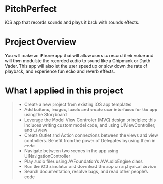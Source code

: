 # PitchPerfect
iOS app that records sounds and plays it back with sounds effects.

# Project Overview
You will make an iPhone app that will allow users to record their voice and will then modulate the recorded audio to sound like a Chipmunk or Darth Vader. This app will also let the user speed up or slow down the rate of playback, and experience fun echo and reverb effects.


# What I applied in this project

> - Create a new project from existing iOS app templates
> - Add buttons, images, labels and create user interfaces for the app using the Storyboard
> - Leverage the Model View Controller (MVC) design principles; this includes writing custom model code, and using UIViewController, and UIView
> - Create Outlet and Action connections between the views and view controllers. Benefit from the power of Delegates by using them in code
> - Navigate between two scenes in the app using UINavigationController
> - Play audio files using AVFoundation’s AVAudioEngine class
> - Run the iOS simulator and download the app on a physical device
> - Search documentation, resolve bugs, and read other people’s code
